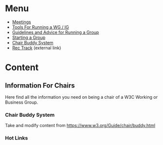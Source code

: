 # Menu
* [Meetings](https://github.com/nrooney/Guide/blob/master/mock/chairs/meetings.md)
* [Tools For Running a WG / IG](https://github.com/nrooney/Guide/blob/master/mock/chairs/tools.md)
* [Guidelines and Advice for Running a Group](#)
* [Starting a Group](#)
* [Chair Buddy System](#)
* [Rec Track](#) (external link)

# Content
## Information For Chairs
Here find all the information you need on being a chair of a W3C Working or Business Group.

### Chair Buddy System
Take and modify content from <https://www.w3.org/Guide/chair/buddy.html>

### Hot Links


